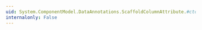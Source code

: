 ```yaml
---
uid: System.ComponentModel.DataAnnotations.ScaffoldColumnAttribute.#ctor(System.Boolean)
internalonly: False
---
```

